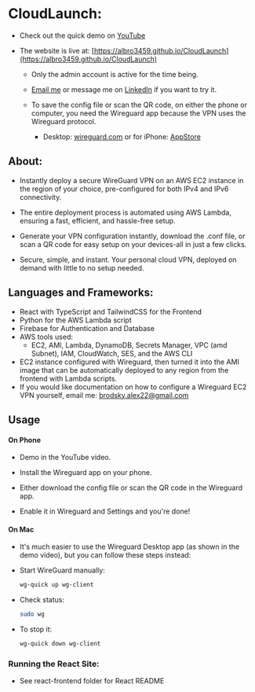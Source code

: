 # CloudLaunch:

* Check out the quick demo on [YouTube](https://youtu.be/Zpeojm-HI8g)

* The website is live at: [https://albro3459.github.io/CloudLaunch](https://albro3459.github.io/CloudLaunch)

  * Only the admin account is active for the time being.
 
  * [Email me](mailto:brodsky.alex22@gmail.com) or message me on [LinkedIn](https://www.linkedin.com/in/brodsky-alex22/) if you want to try it.

  * To save the config file or scan the QR code, on either the phone or computer, you need the Wireguard app because the VPN uses the Wireguard protocol.
    * Desktop: [wireguard.com](https://www.wireguard.com/install/) or for iPhone: [AppStore](https://apps.apple.com/us/app/wireguard/id1441195209)

## About: 

 * Instantly deploy a secure WireGuard VPN on an AWS EC2 instance in the region of your choice, pre-configured for both IPv4 and IPv6 connectivity.

 * The entire deployment process is automated using AWS Lambda, ensuring a fast, efficient, and hassle-free setup.

 * Generate your VPN configuration instantly, download the .conf file, or scan a QR code for easy setup on your devices-all in just a few clicks.

 * Secure, simple, and instant. Your personal cloud VPN, deployed on demand with little to no setup needed.
 
## Languages and Frameworks:
   * React with TypeScript and TailwindCSS for the Frontend
   * Python for the AWS Lambda script
   * Firebase for Authentication and Database
   * AWS tools used:
     * EC2, AMI, Lambda, DynamoDB, Secrets Manager, VPC (amd Subnet), IAM, CloudWatch, SES, and the AWS CLI
   * EC2 instance configured with Wireguard, then turned it into the AMI image that can be automatically deployed to any region from the frontend with Lambda scripts.
   * If you would like documentation on how to configure a Wireguard EC2 VPN yourself, email me: [brodsky.alex22@gmail.com](brodsky.alex22@gmail.com)

## Usage

#### On Phone

* Demo in the YouTube video.

* Install the Wireguard app on your phone.

* Either download the config file or scan the QR code in the Wireguard app.

* Enable it in Wireguard and Settings and you're done!

#### On Mac

* It's much easier to use the Wireguard Desktop app (as shown in the demo video), but you can follow these steps instead:

* Start WireGuard manually:
  ```sh
  wg-quick up wg-client
  ```

* Check status:
  ```sh
  sudo wg
  ```

* To stop it:
  ```sh
  wg-quick down wg-client
  ```

### Running the React Site:

* See react-frontend folder for React README
